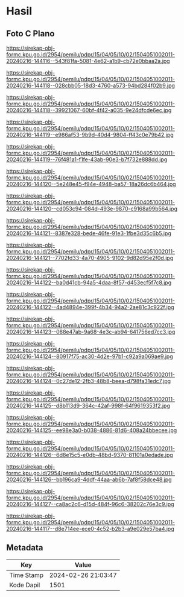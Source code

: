 # Hasil

## Foto C Plano

https://sirekap-obj-formc.kpu.go.id/2954/pemilu/pdpr/15/04/05/10/02/1504051002011-20240216-144116--543f81fa-5081-4e62-a1b9-cb72e0bbaa2a.jpg

https://sirekap-obj-formc.kpu.go.id/2954/pemilu/pdpr/15/04/05/10/02/1504051002011-20240216-144118--028cbb05-18d3-4760-a573-94bd284f02b9.jpg

https://sirekap-obj-formc.kpu.go.id/2954/pemilu/pdpr/15/04/05/10/02/1504051002011-20240216-144118--39921067-60bf-4f42-a035-9e24dfcde6ec.jpg

https://sirekap-obj-formc.kpu.go.id/2954/pemilu/pdpr/15/04/05/10/02/1504051002011-20240216-144119--e986af53-9b9d-40d4-9804-ff43c0e79b42.jpg

https://sirekap-obj-formc.kpu.go.id/2954/pemilu/pdpr/15/04/05/10/02/1504051002011-20240216-144119--76f481a1-f1fe-43ab-90e3-b7f732e888dd.jpg

https://sirekap-obj-formc.kpu.go.id/2954/pemilu/pdpr/15/04/05/10/02/1504051002011-20240216-144120--5e248e45-f94e-4948-ba57-18a26dc6b464.jpg

https://sirekap-obj-formc.kpu.go.id/2954/pemilu/pdpr/15/04/05/10/02/1504051002011-20240216-144120--cd053c94-084d-493e-9870-c9168a99b564.jpg

https://sirekap-obj-formc.kpu.go.id/2954/pemilu/pdpr/15/04/05/10/02/1504051002011-20240216-144121--8387e328-bede-46fe-91e3-1fbe3d35c6b5.jpg

https://sirekap-obj-formc.kpu.go.id/2954/pemilu/pdpr/15/04/05/10/02/1504051002011-20240216-144121--7702fd33-4a70-4905-9102-9d82d95e2f0d.jpg

https://sirekap-obj-formc.kpu.go.id/2954/pemilu/pdpr/15/04/05/10/02/1504051002011-20240216-144122--ba0d41cb-94a5-4daa-8f57-d453ecf5f7c8.jpg

https://sirekap-obj-formc.kpu.go.id/2954/pemilu/pdpr/15/04/05/10/02/1504051002011-20240216-144122--4ad4894e-399f-4b34-94a2-2ae81c3c922f.jpg

https://sirekap-obj-formc.kpu.go.id/2954/pemilu/pdpr/15/04/05/10/02/1504051002011-20240216-144123--088e47ab-9a68-4e3c-ab94-641756ed7cc3.jpg

https://sirekap-obj-formc.kpu.go.id/2954/pemilu/pdpr/15/04/05/10/02/1504051002011-20240216-144124--80917f75-ac30-4d2e-97b1-c92a9a069ae9.jpg

https://sirekap-obj-formc.kpu.go.id/2954/pemilu/pdpr/15/04/05/10/02/1504051002011-20240216-144124--0c27de12-2fb3-48b8-beea-d798fa31edc7.jpg

https://sirekap-obj-formc.kpu.go.id/2954/pemilu/pdpr/15/04/05/10/02/1504051002011-20240216-144125--d8b113d9-364c-42af-998f-64f9619353f2.jpg

https://sirekap-obj-formc.kpu.go.id/2954/pemilu/pdpr/15/04/05/10/02/1504051002011-20240216-144125--ee98e3a0-b038-4886-81d6-408a24bbecee.jpg

https://sirekap-obj-formc.kpu.go.id/2954/pemilu/pdpr/15/04/05/10/02/1504051002011-20240216-144126--6d8e15c5-e0db-48bd-9370-81101a0edade.jpg

https://sirekap-obj-formc.kpu.go.id/2954/pemilu/pdpr/15/04/05/10/02/1504051002011-20240216-144126--bb196ca9-4ddf-44aa-ab6b-7af8f58dce48.jpg

https://sirekap-obj-formc.kpu.go.id/2954/pemilu/pdpr/15/04/05/10/02/1504051002011-20240216-144127--ca8ac2c6-d15d-484f-96c6-38202c76e3c9.jpg

https://sirekap-obj-formc.kpu.go.id/2954/pemilu/pdpr/15/04/05/10/02/1504051002011-20240216-144117--d8e714ee-ece0-4c52-b2b3-a9e029e57ba4.jpg


## Metadata

| Key        | Value               |
| ---------- | ------------------- |
| Time Stamp | 2024-02-26 21:03:47 |
| Kode Dapil | 1501                |



